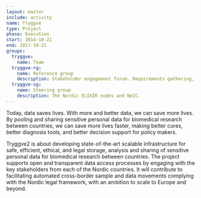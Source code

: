 ```yaml
---
layout: master
include: activity
name: Tryggve
type: Project
phase: Execution
start: 2014-10-21
end: 2017-10-21
groups:
  tryggve:
    name: Team
  tryggve-rg:
    name: Reference group
    description: Stakeholder engagement forum. Requirements gathering, outreach and quality assurance.
  tryggve-sg:
    name: Steering group
    description: The Nordic ELIXIR nodes and NeIC.
---
```

Today, data saves lives. With more and better data, we can save more lives. By
pooling and sharing sensitive personal data for biomedical research between
countries, we can save more lives faster, making better cures, better diagnosis
tools, and better decision support for policy makers.

Tryggve2 is about developing state-of-the-art scalable infrastructure for safe,
efficient, ethical, and legal storage, analysis and sharing of sensitive
personal data for biomedical research between countries. The project supports
open and transparent data access processes by engaging with the key stakeholders
from each of the Nordic countries. It will contribute to facilitating automated
cross-border sample and data movements complying with the Nordic legal
framework, with an ambition to scale to Europe and beyond.
